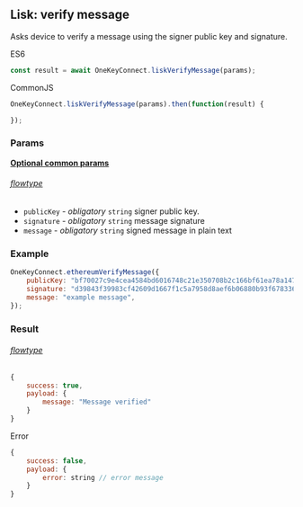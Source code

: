 ## Lisk: verify message

Asks device to
verify a message using the signer public key and signature.

ES6
```javascript
const result = await OneKeyConnect.liskVerifyMessage(params);
```

CommonJS
```javascript
OneKeyConnect.liskVerifyMessage(params).then(function(result) {

});
```

### Params
[****Optional common params****](./commonParams)
###### [flowtype](../../src/js/types/lisk.js#L133-L137)
* `publicKey` - *obligatory* `string` signer public key.
* `signature` - *obligatory* `string` message signature
* `message` - *obligatory* `string` signed message in plain text

### Example
```javascript
OneKeyConnect.ethereumVerifyMessage({
    publicKey: "bf70027c9e4cea4584bd6016748c21e350708b2c166bf61ea78a147b5ff320ae",
    signature: "d39843f39983cf42609d1667f1c5a7958d8aef6b06880b93f67833630113a11c6847607a184d17da24bfaf799afc45fdcf2abef34142a23cabeb0d11374ac103",
    message: "example message",
});
```

### Result
###### [flowtype](../../src/js/types/lisk.js#L139-L142)
```javascript
{
    success: true,
    payload: {
        message: "Message verified"
    }
}
```
Error
```javascript
{
    success: false,
    payload: {
        error: string // error message
    }
}
```
